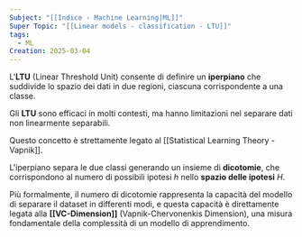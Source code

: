 ```yaml
---
Subject: "[[Indice - Machine Learning|ML]]"
Super Topic: "[[Linear models - classification - LTU]]"
tags:
  - ML
Creation: 2025-03-04
---
```

L'**LTU** (Linear Threshold Unit) consente di definire un **iperpiano** che suddivide lo spazio dei dati in due regioni, ciascuna corrispondente a una classe. 

Gli **LTU** sono efficaci in molti contesti, ma hanno limitazioni nel separare dati non linearmente separabili.

Questo concetto è strettamente legato al [[Statistical Learning Theory - Vapnik]].

L'iperpiano separa le due classi generando un insieme di **dicotomie**, che corrispondono al numero di possibili ipotesi $h$ nello **spazio delle ipotesi** $H$.

Più formalmente, il numero di dicotomie rappresenta la capacità del modello di separare il dataset in differenti modi, e questa capacità è direttamente legata alla **[[VC-Dimension]]** (Vapnik-Chervonenkis Dimension), una misura fondamentale della complessità di un modello di apprendimento.
